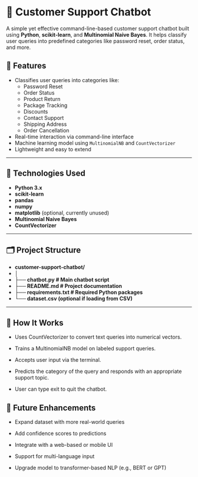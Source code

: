 # 🤖 Customer Support Chatbot

A simple yet effective command-line-based customer support chatbot built using **Python**, **scikit-learn**, and **Multinomial Naive Bayes**. It helps classify user queries into predefined categories like password reset, order status, and more.

## 📌 Features

- Classifies user queries into categories like:
  - Password Reset
  - Order Status
  - Product Return
  - Package Tracking
  - Discounts
  - Contact Support
  - Shipping Address
  - Order Cancellation
- Real-time interaction via command-line interface
- Machine learning model using `MultinomialNB` and `CountVectorizer`
- Lightweight and easy to extend

---

## 🧠 Technologies Used

- **Python 3.x**
- **scikit-learn**
- **pandas**
- **numpy**
- **matplotlib** (optional, currently unused)
- **Multinomial Naive Bayes**
- **CountVectorizer**

---

## 🗂️ Project Structure
- **customer-support-chatbot/**
- **│**
- **├── chatbot.py # Main chatbot script**
- **├── README.md # Project documentation**
- **├── requirements.txt # Required Python packages**
- **└── dataset.csv (optional if loading from CSV)**

---

## 📌 How It Works
- Uses CountVectorizer to convert text queries into numerical vectors.

- Trains a MultinomialNB model on labeled support queries.

- Accepts user input via the terminal.

- Predicts the category of the query and responds with an appropriate support topic.

- User can type exit to quit the chatbot.

## 🔮 Future Enhancements
- Expand dataset with more real-world queries

- Add confidence scores to predictions

- Integrate with a web-based or mobile UI

- Support for multi-language input

- Upgrade model to transformer-based NLP (e.g., BERT or GPT)



